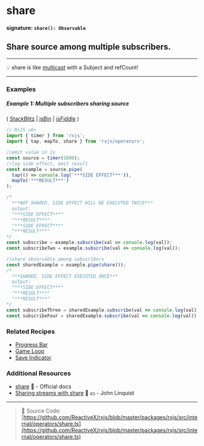 # share

#### signature: `share(): Observable`

## Share source among multiple subscribers.

---

💡 share is like [multicast](multicast.md) with a Subject and refCount!

---



### Examples

##### Example 1: Multiple subscribers sharing source

(
[StackBlitz](https://stackblitz.com/edit/typescript-dlaa1p?file=index.ts&devtoolsheight=100)
| [jsBin](http://jsbin.com/jobiyomari/1/edit?js,console) |
[jsFiddle](https://jsfiddle.net/btroncone/Lmesxxaq/) )

```js
// RxJS v6+
import { timer } from 'rxjs';
import { tap, mapTo, share } from 'rxjs/operators';

//emit value in 1s
const source = timer(1000);
//log side effect, emit result
const example = source.pipe(
  tap(() => console.log('***SIDE EFFECT***')),
  mapTo('***RESULT***')
);

/*
  ***NOT SHARED, SIDE EFFECT WILL BE EXECUTED TWICE***
  output:
  "***SIDE EFFECT***"
  "***RESULT***"
  "***SIDE EFFECT***"
  "***RESULT***"
*/
const subscribe = example.subscribe(val => console.log(val));
const subscribeTwo = example.subscribe(val => console.log(val));

//share observable among subscribers
const sharedExample = example.pipe(share());
/*
  ***SHARED, SIDE EFFECT EXECUTED ONCE***
  output:
  "***SIDE EFFECT***"
  "***RESULT***"
  "***RESULT***"
*/
const subscribeThree = sharedExample.subscribe(val => console.log(val));
const subscribeFour = sharedExample.subscribe(val => console.log(val));
```

### Related Recipes

- [Progress Bar](../../recipes/progressbar.md)
- [Game Loop](../../recipes/gameloop.md)
- [Save Indicator](../../recipes/save-indicator.md)

### Additional Resources

- [share](https://rxjs.dev/api/operators/share) 📰 - Official docs
- [Sharing streams with share](https://egghead.io/lessons/rxjs-sharing-streams-with-share?course=step-by-step-async-javascript-with-rxjs)
  🎥 💵 - John Linquist

---

> 📁 Source Code:
> [https://github.com/ReactiveX/rxjs/blob/master/packages/rxjs/src/internal/operators/share.ts](https://github.com/ReactiveX/rxjs/blob/master/packages/rxjs/src/internal/operators/share.ts)
